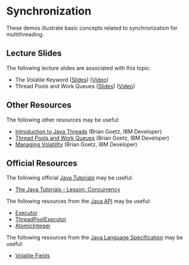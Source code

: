 Synchronization
=================================================

These demos illustrate basic concepts related to synchronization for multithreading.

## Lecture Slides ##

The following lecture slides are associated with this topic:

- The Volatile Keyword ([Slides](/)) ([Video](https://drive.google.com/file/d/1PtN8QKiJurwN1aIi0bruYMNnA7aJgnC8/view?usp=sharing))
- Thread Pools and Work Queues ([Slides](/)) ([Video](https://drive.google.com/file/d/1Nz47N4dqlnypm3HSvtOB0iMwmO35aMgR/view?usp=sharing))

## Other Resources ##

The following other resources may be useful:

- [Introduction to Java Threads](https://developer.ibm.com/tutorials/j-threads/) (Brian Goetz, IBM Developer)
- [Thread Pools and Work Queues](https://web.archive.org/web/20210126172022/https://www.ibm.com/developerworks/library/j-jtp0730/index.html) (Brian Goetz, IBM Developer)
- [Managing Volatility](https://web.archive.org/web/20210228140403/https://www.ibm.com/developerworks/java/library/j-jtp06197/index.html) (Brian Goetz, IBM Developer)

## Official Resources ##

The following official [Java Tutorials](http://docs.oracle.com/javase/tutorial/index.html) may be useful:

- [The Java Tutorials - Lesson: Concurrency](https://docs.oracle.com/javase/tutorial/essential/concurrency/index.html)

The following resources from the [Java API](https://www.cs.usfca.edu/~cs212/javadoc/api/) may be useful:

- [Executor](https://www.cs.usfca.edu/~cs212/javadoc/api/java.base/java/util/concurrent/Executor.html)
- [ThreadPoolExecutor](https://www.cs.usfca.edu/~cs212/javadoc/api/java.base/java/util/concurrent/ThreadPoolExecutor.html)
- [AtomicInteger](https://www.cs.usfca.edu/~cs212/javadoc/api/java.base/java/util/concurrent/atomic/AtomicInteger.html)

The following resources from the [Java Language Specification](https://docs.oracle.com/javase/specs/jls/se16/html/index.html) may be useful:

- [Volatile Fields](https://docs.oracle.com/javase/specs/jls/se16/html/jls-8.html#jls-8.3.1.4)

